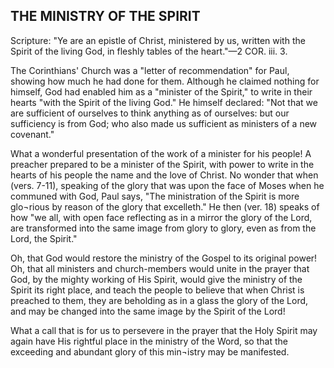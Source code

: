## THE MINISTRY OF THE SPIRIT ##

Scripture: "Ye are an epistle of Christ, ministered by us, written with the Spirit of the living God, in fleshly tables of the heart."—2 COR. iii. 3.



The Corinthians' Church was a "letter of recommendation" for Paul, showing how much he had done for them. Although he claimed nothing for himself, God had enabled him as a "minister of the Spirit," to write in their hearts "with the Spirit of the living God." He himself declared: "Not that we are sufficient of ourselves to think anything as of ourselves: but our sufficiency is from God; who also made us sufficient as ministers of a new covenant."



What a wonderful presentation of the work of a minister for his people! A preacher prepared to be a minister of the Spirit, with power to write in the hearts of his people the name and the love of Christ. No wonder that when (vers. 7-11), speaking of the glory that was upon the face of Moses when he communed with God, Paul says, "The ministration of the Spirit is more glo¬rious by reason of the glory that excelleth." He then (ver. 18) speaks of how "we all, with open face reflecting as in a mirror the glory of the Lord, are transformed into the same image from glory to glory, even as from the Lord, the Spirit."



Oh, that God would restore the ministry of the Gospel to its original power! Oh, that all ministers and church-members would unite in the prayer that God, by the mighty working of His Spirit, would give the ministry of the Spirit its right place, and teach the people to believe that when Christ is preached to them, they are beholding as in a glass the glory of the Lord, and may be changed into the same image by the Spirit of the Lord!



What a call that is for us to persevere in the prayer that the Holy Spirit may again have His rightful place in the ministry of the Word, so that the exceeding and abundant glory of this min¬istry may be manifested.

